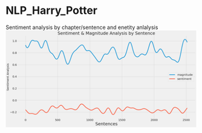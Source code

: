 # NLP_Harry_Potter

Sentiment analysis by chapter/sentence and enetity anlalysis
![alt text](https://github.com/SoanKim/NLP_Harry_Potter/blob/main/sentiment_anal_by_sentence.png)</br>
